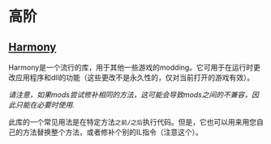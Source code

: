 # 高阶

## [Harmony](https://github.com/pardeike/Harmony)

Harmony是一个流行的库，用于其他一些游戏的modding。它可用于在运行时更改应用程序和dll的功能（这些更改不是永久性的，仅对当前打开的游戏有效）。

_请注意，如果mods尝试修补相同的方法，这可能会导致mods之间的不兼容，因此只能在必要时使用._

此库的一个常见用法是在特定方法`之前/之后`执行代码。但是，它也可以用来用您自己的方法替换整个方法，或者修补个别的IL指令（注意这个）。 

